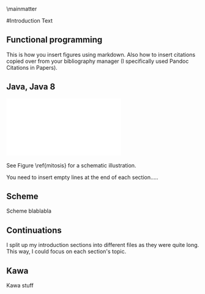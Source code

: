 \mainmatter

#Introduction
Text

## Functional programming
This is how you insert figures using markdown. Also how to insert citations copied over from your bibliography manager (I specifically used Pandoc Citations in Papers).

## Java, Java 8

![Interphase and the different stages of mitosis. Figure from Walczak et al., 2010[@Bolton2000]. \label{mitosis} ](figures/mitosis_Walczak.pdf)
 
See Figure \ref{mitosis} for a schematic illustration.

You need to insert empty lines at the end of each section.....

## Scheme
Scheme blablabla

## Continuations

I split up my introduction sections into different files as they were quite long. This way, I could focus on each section's topic.

## Kawa
Kawa stuff
